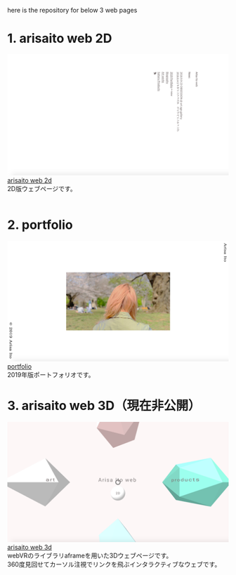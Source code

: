 here is the repository for below 3 web pages

# 1. arisaito web 2D
![2dweb](src/img/2dweb.png)
[arisaito web 2d](https://arisaito.github.io/web/2D/2Dweb.html) <br>
2D版ウェブページです。
<br><br>

# 2. portfolio
![pf](src/img/portfolio.png)
[portfolio](https://arisaito.github.io/web/2D/portfolio.html) <br>
2019年版ポートフォリオです。

# 3. arisaito web 3D（現在非公開）
![3dweb](src/img/3dweb.png)
[arisaito web 3d](https://arisaito.github.io/web/) <br>
webVRのライブラリaframeを用いた3Dウェブページです。<br>
360度見回せてカーソル注視でリンクを飛ぶインタラクティブなウェブです。
<br><br>
